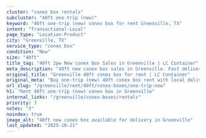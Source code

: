 ```yaml
---
cluster: "conex box rentals"
subcluster: "40ft one-trip (new)"
keyword: "40ft one-trip (new) conex box for rent Greenville, TX"
intent: "Transactional-Local"
page_type: "Location-Product"
city: "Greenville, TX"
service_type: "conex box"
condition: "New"
size: "40ft"
title_tag: "40ft 2pw New conex box Sales in Greenville | LC Container"
meta_description: "40ft new conex box sales in Greenville. Fast delivery, competitive pricing. Serving conex boxes area. Quote ID: W1U. Call (214) 524-4168 for your free quote today."
original_title: "Greenville 40ft conex box for rent | LC Container"
original_meta: "Buy one-trip (new) 40ft conex box rent with local delivery in Greenville, TX. LC Container — local Since 2003. Request a fast quote today."
url_slug: "/greenville/rent/40ft/conex-boxes/one-trip-new"
h1: "Rent 40ft one-trip (new) conex box in Greenville"
internal_links: "/greenville/conex-boxes/rentals"
priority: 3
notes: "3"
noindex: true
image_alt: "40ft new conex box available for delivery in Greenville"
last_updated: "2025-10-21"
---
```


<!-- TODO: Add unique city/inventory copy, images, and internal links here. -->
